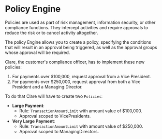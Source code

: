 # Policy Engine

Policies are used as part of risk management, information security, or other compliance functions. They intercept activities and require approvals to reduce the risk or to cancel activity altogether.

The policy Engine allows you to create a policy, specifying the conditions that will result in an approval being triggered, as well as the approval groups whose approval will be required.

Clare, the customer's compliance officer, has to implement these new policies:

1. For payments over $100,000, request approval from a Vice President.
2. For payments over $250,000, request approval from both a Vice President and a Managing Director.

To do that Clare will have to create two `Policies`:

* **Large Payment**:&#x20;
  * Rule: `TransactionAmountLimit` with amount value of $100,000.
  * Approval scoped to VicePresidents.
* **Very Large Payment**:
  * Rule: `TransactionAmountLimit` with amount value of $250,000.
  * Approval scoped to ManagingDirectors.
